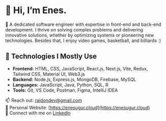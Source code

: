 # 👋 Hi, I’m Enes.

🚀 A dedicated software engineer with expertise in front-end and back-end development. I thrive on solving complex problems and delivering innovative solutions, whether by optimizing systems or pioneering new technologies. Besides that, I enjoy video games, basketball, and billiards :)

## 🚩 Technologies I Mostly Use

- **Frontend:** HTML, CSS, JavaScript, React.js, Next.js, Vite, Redux, Tailwind CSS, Material UI, Web3.js
- **Backend:** Node.js, Express.js, MongoDB, Firebase, MySQL
- **Languages:** JavaScript, Java, Python, SQL, R
- **Tools:** Git, VS Code, Postman, Figma, IntelliJ IDEA

📫 Reach out: [raidondev@gmail.com](mailto:raidondev@gmail.com)  
🔗 Personal Website: [https://enesugur.cloud](https://enesugur.cloud)  
🔗 Connect with me on [LinkedIn](https://www.linkedin.com/in/enesuur/)
